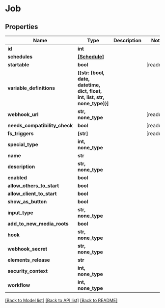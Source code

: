 # Job


## Properties

Name | Type | Description | Notes
------------ | ------------- | ------------- | -------------
**id** | **int** |  | 
**schedules** | [**[Schedule]**](Schedule.md) |  | 
**startable** | **bool** |  | [readonly] 
**variable_definitions** | **[{str: (bool, date, datetime, dict, float, int, list, str, none_type)}]** |  | 
**webhook_url** | **str, none_type** |  | [readonly] 
**needs_compatibility_check** | **bool** |  | [readonly] 
**fs_triggers** | **[str]** |  | [readonly] 
**special_type** | **int, none_type** |  | 
**name** | **str** |  | 
**description** | **str, none_type** |  | 
**enabled** | **bool** |  | 
**allow_others_to_start** | **bool** |  | 
**allow_client_to_start** | **bool** |  | 
**show_as_button** | **bool** |  | 
**input_type** | **str, none_type** |  | 
**add_to_new_media_roots** | **bool** |  | 
**hook** | **str, none_type** |  | 
**webhook_secret** | **str, none_type** |  | 
**elements_release** | **str** |  | 
**security_context** | **int, none_type** |  | 
**workflow** | **int, none_type** |  | 

[[Back to Model list]](../#documentation-for-models) [[Back to API list]](../#documentation-for-api-endpoints) [[Back to README]](../)


